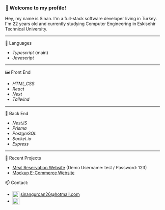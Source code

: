 <!--
**MasterFAE/MasterFAE** is a ✨ _special_ ✨ repository because its `README.md` (this file) appears on your GitHub profile.

Here are some ideas to get you started:

- 🔭 I’m currently working on ...
- 🌱 I’m currently learning ...
- 👯 I’m looking to collaborate on ...
- 🤔 I’m looking for help with ...
- 💬 Ask me about ...
- 📫 How to reach me: ...
- 😄 Pronouns: ...
- ⚡ Fun fact: ...
-->
### 🎉 Welcome to my profile!
Hey, my name is Sinan. I'm a full-stack software developer living in Turkey.
I'm 22 years old and currently studying Computer Engineering in Eskisehir Technical University.

  
  <hr />
  
🔨 Languages
  * *Typescript* (main)
  * *Javascript*

 <hr />

🖼️ Front End
  * *HTML,CSS*
  * *React*
  * *Next*
  * *Tailwind*

 <hr />

💾 Back End
  * *NestJS*
  * *Prisma*
  * *PostgreSQL*
  * *Socket.io*
  * *Express*
 
 <hr />
 
 📝 Recent Projects
 * [Meal Reservation Website](https://estu-yemekhane.vercel.app/) (Demo Username: test / Password: 123)
 * [Mockup E-Commerce Website](https://fae-ecommerce.vercel.app/)
 
📫 Contact:
* <img src="https://unpkg.com/simple-icons@7.15.0/icons/gmail.svg" height="22" alt="mail" align="center"> sinangurcan26@hotmail.com
* [<img src="https://unpkg.com/simple-icons@7.15.0/icons/linkedin.svg" alt='linkedin' height='22' align="center">](https://www.linkedin.com/in/sinan-gurcan/)  
 

